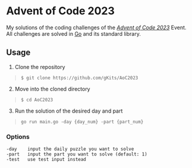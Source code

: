# Advent of Code 2023

My solutions of the coding challenges of the [*Advent of Code 2023*](https://adventofcode.com)
Event. All challenges are solved in [Go](https://go.dev) and its standard library.

## Usage

1. Clone the repository
> `$ git clone https://github.com/gKits/AoC2023`

2. Move into the cloned directory
> `$ cd AoC2023`

3. Run the solution of the desired day and part
> `go run main.go -day {day_num} -part {part_num}`

### Options

```
-day    input the daily puzzle you want to solve
-part   input the part you want to solve (default: 1)
-test   use test input instead
```
